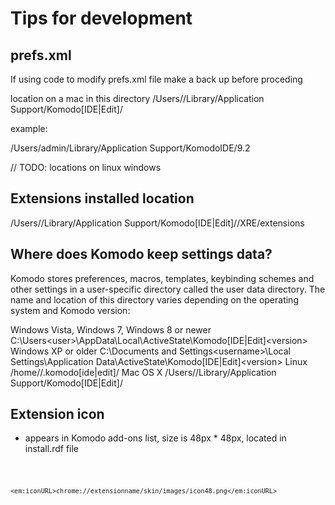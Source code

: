 # Tips for development

## prefs.xml

If using code to modify prefs.xml file make a back up before proceding

location on a mac in this directory
/Users/<user>/Library/Application Support/Komodo[IDE|Edit]/<Version>

example:

/Users/admin/Library/Application Support/KomodoIDE/9.2

// TODO: locations on linux windows

## Extensions installed location
/Users/<user>/Library/Application Support/Komodo[IDE|Edit]/<Version>/XRE/extensions


## Where does Komodo keep settings data?

Komodo stores preferences, macros, templates, keybinding schemes and other settings in a user-specific directory called the user data directory. The name and location of this directory varies depending on the operating system and Komodo version:

Windows Vista, Windows 7, Windows 8 or newer
C:\Users\<user>\AppData\Local\ActiveState\Komodo[IDE|Edit]\<version>
Windows XP or older
C:\Documents and Settings\<username>\Local Settings\Application Data\ActiveState\Komodo[IDE|Edit]\<version>
Linux
/home/<user>/.komodo[ide|edit]/<version>
Mac OS X
/Users/<user>/Library/Application Support/Komodo[IDE|Edit]/<version>

## Extension icon

* appears in Komodo add-ons list, size is 48px * 48px, located in install.rdf file

<code>

    <em:iconURL>chrome://extensionname/skin/images/icon48.png</em:iconURL>

</code>
